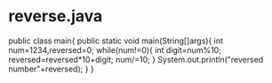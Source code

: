 # reverse.java
public class main{
public static void main(String[]args){
int num=1234,reversed=0;
while(num!=0){
int digit=num%10;
reversed=reversed*10+digit;
num/=10;
}
System.out.println("reversed number"+reversed);
}
}
